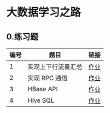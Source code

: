 # 大数据学习之路

## 0.练习题

| 编号 | 题目 | 链接 |
|----|----|----|
| 1  | 实现上下行流量汇总  | [作业](homework/MR.md)  | 
| 2  | 实现 RPC 通信  | [作业](homework/RPC.md)  | 
| 3  | HBase API  | [作业](homework/HBase.md)  | 
| 4  | Hive SQL  | [作业](homework/Hive.md)  | 

